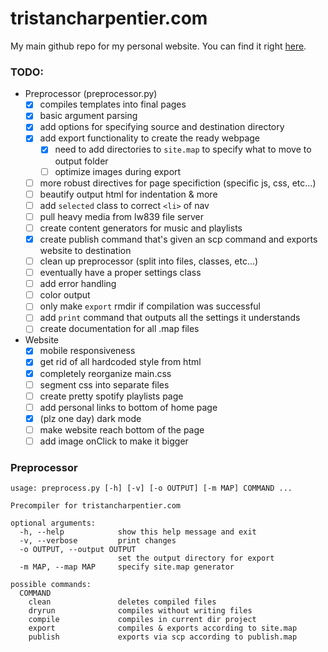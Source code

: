# tristancharpentier.com

My main github repo for my personal website. You can find it right [here](https://tristancharpentier.com).

### TODO:

* Preprocessor (preprocessor.py)
  - [x] compiles templates into final pages
  - [X] basic argument parsing
  - [X] add options for specifying source and destination directory
  - [X] add export functionality to create the ready webpage
    - [X] need to add directories to `site.map` to specify what to move to output folder
    - [ ] optimize images during export
  - [ ] more robust directives for page specifiction (specific js, css, etc...)
  - [ ] beautify output html for indentation & more
  - [ ] add `selected` class to correct `<li>` of nav
  - [ ] pull heavy media from lw839 file server
  - [ ] create content generators for music and playlists
  - [X] create publish command that's given an scp command and exports website to destination
  - [ ] clean up preprocessor (split into files, classes, etc...)
  - [ ] eventually have a proper settings class
  - [ ] add error handling
  - [ ] color output
  - [ ] only make `export` rmdir if compilation was successful
  - [ ] add `print` command that outputs all the settings it understands
  - [ ] create documentation for all .map files

* Website
  - [X] mobile responsiveness
  - [X] get rid of all hardcoded style from html
  - [X] completely reorganize main.css
  - [ ] segment css into separate files
  - [ ] create pretty spotify playlists page
  - [ ] add personal links to bottom of home page
  - [X] (plz one day) dark mode
  - [ ] make website reach bottom of the page
  - [ ] add image onClick to make it bigger

### Preprocessor
```
usage: preprocess.py [-h] [-v] [-o OUTPUT] [-m MAP] COMMAND ...

Precompiler for tristancharpentier.com

optional arguments:
  -h, --help            show this help message and exit
  -v, --verbose         print changes
  -o OUTPUT, --output OUTPUT
                        set the output directory for export
  -m MAP, --map MAP     specify site.map generator

possible commands:
  COMMAND
    clean               deletes compiled files
    dryrun              compiles without writing files
    compile             compiles in current dir project
    export              compiles & exports according to site.map
    publish             exports via scp according to publish.map

```
